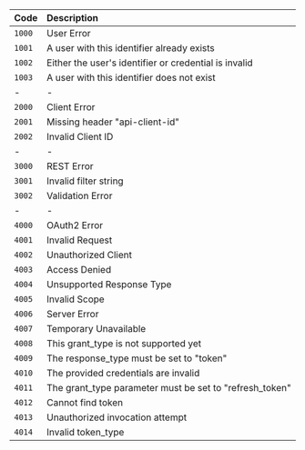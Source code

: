 | Code              | Description                                             |
|-------------------|:--------------------------------------------------------|
| <code>1000</code> | User Error                                              |
| <code>1001</code> | A user with this identifier already exists              |
| <code>1002</code> | Either the user's identifier or credential is invalid   |
| <code>1003</code> | A user with this identifier does not exist              |
|-                  |-                                                        |
| <code>2000</code> | Client Error                                            |
| <code>2001</code> | Missing header "api-client-id"                          |
| <code>2002</code> | Invalid Client ID                                       |
|-                  |-                                                        |
| <code>3000</code> | REST Error                                              |
| <code>3001</code> | Invalid filter string                                   |
| <code>3002</code> | Validation Error                                        |
|-                  |-                                                        |
| <code>4000</code> | OAuth2 Error                                            |
| <code>4001</code> | Invalid Request                                         |
| <code>4002</code> | Unauthorized Client                                     |
| <code>4003</code> | Access Denied                                           |
| <code>4004</code> | Unsupported Response Type                               |
| <code>4005</code> | Invalid Scope                                           |
| <code>4006</code> | Server Error                                            |
| <code>4007</code> | Temporary Unavailable                                   |
| <code>4008</code> | This grant_type is not supported yet                    |
| <code>4009</code> | The response_type must be set to "token"                |
| <code>4010</code> | The provided credentials are invalid                    |
| <code>4011</code> | The grant_type parameter must be set to "refresh_token" |
| <code>4012</code> | Cannot find token                                       |
| <code>4013</code> | Unauthorized invocation attempt                         |
| <code>4014</code> | Invalid token_type                                      |
